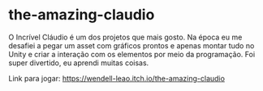 # the-amazing-claudio

O Incrível Cláudio é um dos projetos que mais gosto. Na época eu me desafiei a pegar um asset com gráficos prontos e apenas montar tudo no Unity e criar a interação com os elementos por meio da programação. Foi super divertido, eu aprendi muitas coisas.

Link para jogar: https://wendell-leao.itch.io/the-amazing-claudio
